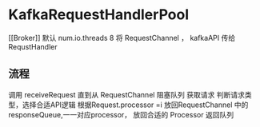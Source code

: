 # KafkaRequestHandlerPool
[[Broker]]
默认 num.io.threads 8
将 RequestChannel ， kafkaAPI 传给 RequstHandler
## 流程
调用 receiveRequest 直到从 RequestChannel 阻塞队列 获取请求
判断请求类型，选择合适API逻辑
根据Request.processor =i 
放回RequestChannel 中的 responseQueue,一一对应processor， 放回合适的 Processor 返回队列
